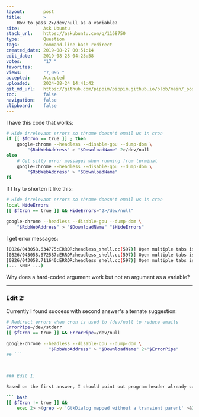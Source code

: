 ```yaml
---
layout:       post
title:        >
    How to pass 2>/dev/null as a variable?
site:         Ask Ubuntu
stack_url:    https://askubuntu.com/q/1168750
type:         Question
tags:         command-line bash redirect
created_date: 2019-08-27 00:51:14
edit_date:    2019-08-28 04:23:58
votes:        "17 "
favorites:    
views:        "7,095 "
accepted:     Accepted
uploaded:     2024-08-24 14:41:42
git_md_url:   https://github.com/pippim/pippim.github.io/blob/main/_posts/2019/2019-08-27-How-to-pass-2__dev_null-as-a-variable_.md
toc:          false
navigation:   false
clipboard:    false
---
```


I have this code that works:



``` bash
# Hide irrelevant errors so chrome doesn't email us in cron
if [[ $fCron == true ]] ; then
    google-chrome --headless --disable-gpu --dump-dom \
        "$RobWebAddress" > "$DownloadName" 2>/dev/null
else
    # Get silly error messages when running from terminal
    google-chrome --headless --disable-gpu --dump-dom \
        "$RobWebAddress" > "$DownloadName"
fi
```

If I try to shorten it like this:

``` bash
# Hide irrelevant errors so chrome doesn't email us in cron
local HideErrors
[[ $fCron == true ]] && HideErrors="2>/dev/null"

google-chrome --headless --disable-gpu --dump-dom \
    "$RobWebAddress" > "$DownloadName" "$HideErrors"
```

I get error messages:

``` bash
[0826/043058.634775:ERROR:headless_shell.cc(597)] Open multiple tabs is only supported when remote debugging is enabled.
[0826/043058.672587:ERROR:headless_shell.cc(597)] Open multiple tabs is only supported when remote debugging is enabled.
[0826/043058.711640:ERROR:headless_shell.cc(597)] Open multiple tabs is only supported when remote debugging is enabled.
(... SNIP ...)
```

Why does a hard-coded argument work but not an argument as a variable?


----------

### Edit 2:

Currently I found success with second answer's alternate suggestion:

``` bash
# Redirect errors when cron is used to /dev/null to reduce emails
ErrorPipe=/dev/stderr
[[ $fCron == true ]] && ErrorPipe=/dev/null

google-chrome --headless --disable-gpu --dump-dom \
                "$RobWebAddress" > "$DownloadName" 2>"$ErrorPipe"
## ```



### Edit 1:

Based on the first answer, I should point out program header already contains:

``` bash
[[ $fCron != true ]] &&
    exec 2> >(grep -v 'GtkDialog mapped without a transient parent' >&2)
```
